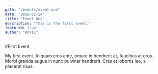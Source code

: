 ```yaml
---
path: "/events/event-one"
date: "2016-01-24"
title: "Event One"
description: "This is the first event."
featured: true
author: "AnVIL"
---
```


#First Event

My first event. Aliquam eros ante, ornare in hendrerit at, faucibus at eros. Morbi gravida augue in nunc pulvinar hendrerit. Cras et lobortis leo, a placerat risus.
